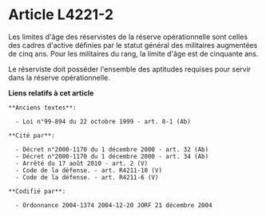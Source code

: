 # Article L4221-2

Les limites d'âge des réservistes de la réserve opérationnelle sont celles des cadres d'active définies par le statut général
des militaires augmentées de cinq ans. Pour les militaires du rang, la limite d'âge est de cinquante ans.

Le réserviste doit posséder l'ensemble des aptitudes requises pour servir dans la réserve opérationnelle.

**Liens relatifs à cet article**

	**Anciens textes**:

	  - Loi n°99-894 du 22 octobre 1999 - art. 8-1 (Ab)

	**Cité par**:

	  - Décret n°2000-1170 du 1 décembre 2000 - art. 32 (Ab)
	  - Décret n°2000-1170 du 1 décembre 2000 - art. 34 (Ab)
	  - Arrêté du 17 août 2010 - art. 2 (V)
	  - Code de la défense. - art. R4211-10 (V)
	  - Code de la défense. - art. R4211-6 (V)

	**Codifié par**:

	  - Ordonnance 2004-1374 2004-12-20 JORF 21 décembre 2004
